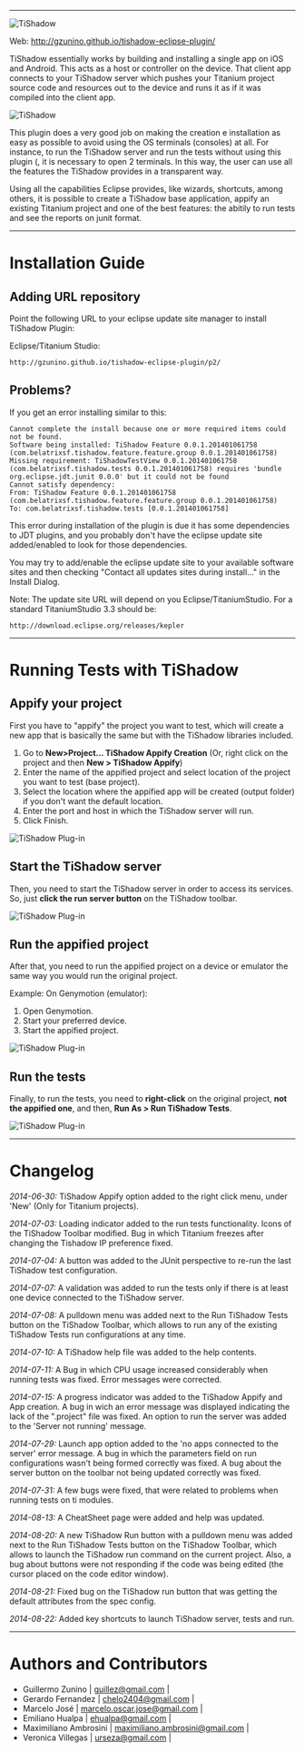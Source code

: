 <!--toReplaceWithXML1-->

---

![](./images/TiShadowLogo.png "TiShadow")

Web: <http://gzunino.github.io/tishadow-eclipse-plugin/>

TiShadow essentially works by building and installing a single app on iOS and Android.  This acts as a host or controller on the device.  That client app connects to your TiShadow server which pushes your Titanium project source code and resources out to the device and runs it as if it was compiled into the client app.

![](./images/consoles.png "TiShadow")

This plugin does a very good job on making the creation e installation as easy as possible to avoid using the OS terminals (consoles) at all. For instance, to run the TiShadow server and run the tests without using this plugin (, it is necessary to open 2 terminals. In this way, the user can use all the features the TiShadow provides in a transparent way.

Using all the capabilities Eclipse provides, like wizards, shortcuts, among others,  it is possible to create a TiShadow base application, appify an existing Titanium project and one of the best features: the abitily to run tests and see the reports on junit format.

---
# Installation Guide

## Adding URL repository

Point the following URL to your eclipse update site manager to install TiShadow Plugin:

Eclipse/Titanium Studio:

	http://gzunino.github.io/tishadow-eclipse-plugin/p2/

## Problems?

If you get an error installing similar to this:

	Cannot complete the install because one or more required items could not be found.
	Software being installed: TiShadow Feature 0.0.1.201401061758 (com.belatrixsf.tishadow.feature.feature.group 0.0.1.201401061758)
	Missing requirement: TiShadowTestView 0.0.1.201401061758 (com.belatrixsf.tishadow.tests 0.0.1.201401061758) requires 'bundle org.eclipse.jdt.junit 0.0.0' but it could not be found
	Cannot satisfy dependency:
    From: TiShadow Feature 0.0.1.201401061758 (com.belatrixsf.tishadow.feature.feature.group 0.0.1.201401061758)
    To: com.belatrixsf.tishadow.tests [0.0.1.201401061758]

This error during installation of the plugin is due it has some dependencies to JDT plugins, and you probably don't have the eclipse update site added/enabled to look for those dependencies.

You may try to add/enable the eclipse update site to your available software sites and then checking "Contact all updates sites during install..." in the Install Dialog.

Note: The update site URL will depend on you Eclipse/TitaniumStudio. For a standard TitaniumStudio 3.3 should be:

	http://download.eclipse.org/releases/kepler

---
# Running Tests with TiShadow

## Appify your project

First you have to "appify" the project you want to test, which will create a new app that is basically the same but with the TiShadow libraries included.

1. Go to <b>New>Project... TiShadow Appify Creation</b> (Or, right click on the project and then <b>New > TiShadow Appify</b>)
2. Enter the name of the appified project and select location of the  project you want to test (base project).
3. Select the location where the appified app will be created (output folder) if you don't want the default location.
4. Enter the port and host in which the TiShadow server will run.
5. Click Finish.

![](./images/1.png "TiShadow Plug-in")

## Start the TiShadow server

Then, you need to start the TiShadow server in order to access its services.
So, just <b>click the run server button</b> on the TiShadow toolbar.

![](./images/2.png "TiShadow Plug-in")

## Run the appified project

After that, you need to run the appified project on a device or emulator the same way you would run the original project.

Example: On Genymotion (emulator):

1. Open Genymotion.
2. Start your preferred device.
3. Start the appified project.

![](./images/consoleServer.png "TiShadow Plug-in")

## Run the tests

Finally, to run the tests, you need to <b>right-click</b> on the original project, <b>not the appified one</b>, 
and then, <b> Run As > Run TiShadow Tests</b>.

![](./images/consoleSpecs.png "TiShadow Plug-in")

---
# Changelog

_2014-06-30:_ TiShadow Appify option added to the right click menu, under 'New' (Only for Titanium projects).

_2014-07-03:_ Loading indicator added to the run tests functionality. Icons of the TiShadow Toolbar modified. 
	    Bug in which Titanium freezes after changing the Tishadow IP preference fixed.

_2014-07-04:_ A button was added to the JUnit perspective to re-run the last TiShadow test configuration.

_2014-07-07:_ A validation was added to run the tests only if there is at least one device connected to the 
	    TiShadow server.

_2014-07-08:_ A pulldown menu was added next to the Run TiShadow Tests button on the TiShadow Toolbar, which
	    allows to run any of the existing TiShadow Tests run configurations at any time.

_2014-07-10:_ A TiShadow help file was added to the help contents.

_2014-07-11:_ A Bug in which CPU usage increased considerably when running tests was fixed. Error messages
	    were corrected.

_2014-07-15:_ A progress indicator was added to the TiShadow Appify and App creation. A bug in wich an error
	    message was displayed indicating the lack of the ".project" file was fixed. An option to run the 
	    server was added to the 'Server not running' message.

_2014-07-29:_ Launch app option added to the 'no apps connected to the server' error message. A bug in which
	    the parameters field on run configurations wasn't being formed correctly was fixed. A bug about
	    the server button on the toolbar not being updated correctly was fixed.

_2014-07-31:_ A few bugs were fixed, that were related to problems when running tests on ti modules.

_2014-08-13:_ A CheatSheet page were added and help was updated.

_2014-08-20:_ A new TiShadow Run button with a pulldown menu was added next to the Run TiShadow Tests button on the TiShadow Toolbar, which
	    allows to launch the TiShadow run command on the current project.
	    Also, a bug about buttons were not responding if the code was being edited (the cursor placed on the code editor window).
	    
_2014-08-21:_ Fixed bug on the TiShadow run button that was getting the default attributes from the spec config.

_2014-08-22:_ Added key shortcuts to launch TiShadow server, tests and run.

---
# Authors and Contributors

* Guillermo Zunino | guillez@gmail.com |
* Gerardo Fernandez | chelo2404@gmail.com |	
* Marcelo José | marcelo.oscar.jose@gmail.com |
* Emiliano Hualpa | ehualpa@gmail.com |
* Maximiliano Ambrosini | maximiliano.ambrosini@gmail.com |
* Veronica Villegas  | urseza@gmail.com | 

<!--toReplaceWithXML2-->
